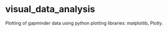 # visual_data_analysis
Plotting of gapminder data using python plotting libraries: matplotlib, Plotly.
